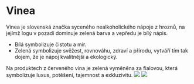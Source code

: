 # Vinea
Vinea je slovenská značka syceného nealkoholického nápoje z hroznů, na jejímž logu v pozadí dominuje zelená barva a vepředu je bílý nápis. 
* Bílá symbolizuje čistotu a mír.
* Zelená symbolizuje svěžest, rovnováhu, zdraví a přírodu, vytváří tím tak dojem, že je nápoj kvalitnější a ekologický.

Na produktech z červeného vína je zelená vyměněna za fialovou, která symbolizuje luxus, potěšení, tajemnost a exkluzivitu.
![](https://heelsmakedeals.com/wp-content/uploads/2020/11/vinea_zelena-mensi_a.png) ![](https://heelsmakedeals.com/wp-content/uploads/2020/11/vinea_cervena-mensi_b.png)

